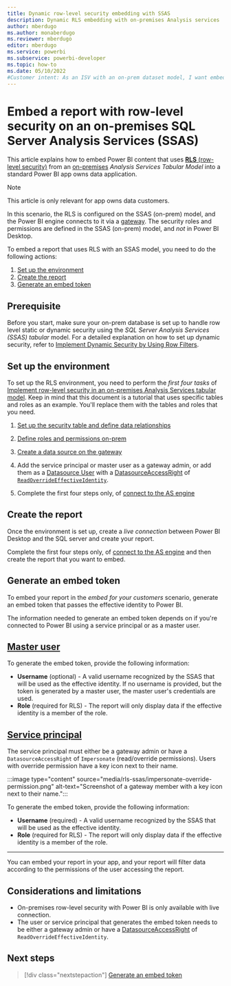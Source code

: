 ```yaml
---
title: Dynamic row-level security embedding with SSAS
description: Dynamic RLS embedding with on-premises Analysis services 
author: mberdugo
ms.author: monaberdugo
ms.reviewer: mberdugo
editor: mberdugo
ms.service: powerbi
ms.subservice: powerbi-developer
ms.topic: how-to
ms.date: 05/10/2022
#Customer intent: As an ISV with an on-prem dataset model, I want embed reports for my customers using RLS to maintain privacy and security.
---
```

# Embed a report with row-level security on an on-premises SQL Server Analysis Services (SSAS)

This article explains how to embed Power BI content that uses [**RLS** (row-level security)](embedded-row-level-security.md) from an [on-premises](pbi-glossary.md#on-premises-on-prem) *Analysis Services Tabular Model* into a standard Power BI app owns data application.

> [!NOTE]
> This article is only relevant for app owns data customers.

In this scenario, the RLS is configured on the SSAS (on-prem) model, and the Power BI engine connects to it via a [gateway](pbi-glossary.md#gateways-or-on-premises-data-gateways). The security roles and permissions are defined in the SSAS (on-prem) model, and *not* in Power BI Desktop.

To embed a report that uses RLS with an SSAS model, you need to do the following actions:

1. [Set up the environment](#set-up-the-environment)
2. [Create the report](#create-the-report)
3. [Generate an embed token](#generate-an-embed-token)

## Prerequisite

Before you start, make sure your on-prem database is set up to handle row level static or dynamic security using the *SQL Server Analysis Services (SSAS) tabular* model. For a detailed explanation on how to set up dynamic security, refer to [Implement Dynamic Security by Using Row Filters](/analysis-services/tutorial-tabular-1200/supplemental-lesson-implement-dynamic-security-by-using-row-filters).

## Set up the environment

To set up the RLS environment, you need to perform the *first four tasks* of [Implement row-level security in an on-premises Analysis Services tabular model](../../connect-data/desktop-tutorial-row-level-security-onprem-ssas-tabular.md). Keep in mind that this document is a tutorial that uses specific tables and roles as an example. You'll replace them with the tables and roles that you need.

1. [Set up the security table and define data relationships](../../connect-data/desktop-tutorial-row-level-security-onprem-ssas-tabular.md#task-1-create-the-user-security-table-and-define-data-relationship)
2. [Define roles and permissions on-prem](../../connect-data/desktop-tutorial-row-level-security-onprem-ssas-tabular.md#task-2-create-the-tabular-model-with-facts-and-dimension-tables)
3. [Create a data source on the gateway](../../connect-data/desktop-tutorial-row-level-security-onprem-ssas-tabular.md#task-3-add-data-sources-within-your-on-premises-data-gateway)
4. Add the service principal or master user as a gateway admin, or add them as a [Datasource User](/rest/api/power-bi/gateways/add-datasource-user) with a [DatasourceAccessRight](/rest/api/power-bi/gateways/add-datasource-user#request-body) of [`ReadOverrideEffectiveIdentity`](/rest/api/power-bi/gateways/add-datasource-user#datasourceuseraccessright).

5. Complete the first four steps only, of [connect to the AS engine](../../connect-data/desktop-tutorial-row-level-security-onprem-ssas-tabular.md#task-4-create-report-based-on-analysis-services-tabular-model-using-power-bi-desktop)

## Create the report

Once the environment is set up, create a *live connection* between Power BI Desktop and the SQL server and create your report.

Complete the first four steps only, of [connect to the AS engine](../../connect-data/desktop-tutorial-row-level-security-onprem-ssas-tabular.md#task-4-create-report-based-on-analysis-services-tabular-model-using-power-bi-desktop) and then create the report that you want to embed.

## Generate an embed token

To embed your report in the *embed for your customers* scenario, generate an embed token that passes the effective identity to Power BI.

The information needed to generate an embed token depends on if you're connected to Power BI using a service principal or as a master user.

## [Master user](#tab/master-user)

To generate the embed token, provide the following information:

* **Username** (optional) - A valid username recognized by the SSAS that will be used as the effective identity. If no username is provided, but the token is generated by a master user, the master user's credentials are used.
* **Role** (required for RLS) - The report will only display data if the effective identity is a member of the role.

## [Service principal](#tab/service-principal)

The service principal must either be a gateway admin or have a `DatasourceAccessRight` of `Impersonate` (read/override permissions). Users with override permission have a key icon next to their name.

  :::image type="content" source="media/rls-ssas/impersonate-override-permission.png" alt-text="Screenshot of a gateway member with a key icon next to their name.":::

To generate the embed token, provide the following information:

* **Username** (required) - A valid username recognized by the SSAS that will be used as the effective identity.
* **Role** (required for RLS) - The report will only display data if the effective identity is a member of the role.

---

You can embed your report in your app, and your report will filter data according to the permissions of the user accessing the report.

## Considerations and limitations

* On-premises row-level security with Power BI is only available with live connection.
* The user or service principal that generates the embed token needs to be either a gateway admin or have a [DatasourceAccessRight](/rest/api/power-bi/gateways/add-datasource-user#request-body) of `ReadOverrideEffectiveIdentity`.

## Next steps

> [!div class="nextstepaction"]
>[Generate an embed token](generate-embed-token.md#row-level-security)
